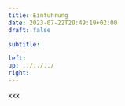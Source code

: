 ```yaml
---
title: Einführung
date: 2023-07-22T20:49:19+02:00
draft: false

subtitle: 

left: 
up: ../../../
right: 
---
```


xxx
